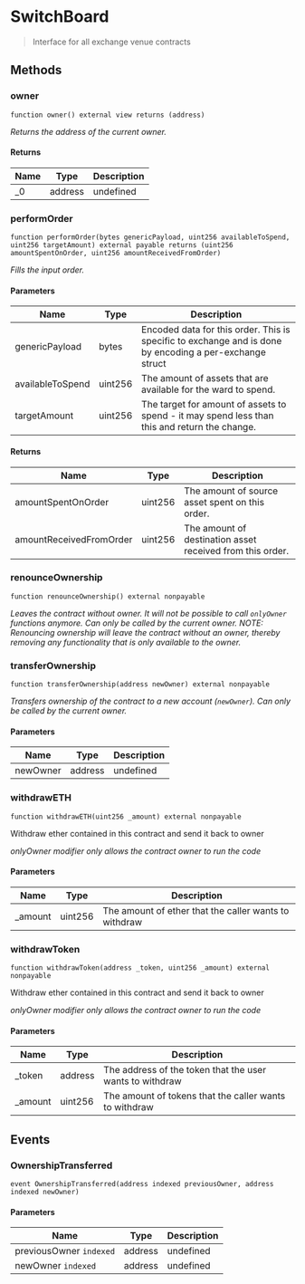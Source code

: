 # SwitchBoard

> Interface for all exchange venue contracts


## Methods

### owner

```solidity
function owner() external view returns (address)
```



*Returns the address of the current owner.*


#### Returns

| Name | Type | Description |
|---|---|---|
| _0 | address | undefined |

### performOrder

```solidity
function performOrder(bytes genericPayload, uint256 availableToSpend, uint256 targetAmount) external payable returns (uint256 amountSpentOnOrder, uint256 amountReceivedFromOrder)
```



*Fills the input order.*

#### Parameters

| Name | Type | Description |
|---|---|---|
| genericPayload | bytes | Encoded data for this order. This is specific to exchange and is done by encoding a per-exchange struct |
| availableToSpend | uint256 | The amount of assets that are available for the ward to spend. |
| targetAmount | uint256 | The target for amount of assets to spend - it may spend less than this and return the change. |

#### Returns

| Name | Type | Description |
|---|---|---|
| amountSpentOnOrder | uint256 | The amount of source asset spent on this order. |
| amountReceivedFromOrder | uint256 | The amount of destination asset received from this order. |

### renounceOwnership

```solidity
function renounceOwnership() external nonpayable
```



*Leaves the contract without owner. It will not be possible to call `onlyOwner` functions anymore. Can only be called by the current owner. NOTE: Renouncing ownership will leave the contract without an owner, thereby removing any functionality that is only available to the owner.*


### transferOwnership

```solidity
function transferOwnership(address newOwner) external nonpayable
```



*Transfers ownership of the contract to a new account (`newOwner`). Can only be called by the current owner.*

#### Parameters

| Name | Type | Description |
|---|---|---|
| newOwner | address | undefined |

### withdrawETH

```solidity
function withdrawETH(uint256 _amount) external nonpayable
```

Withdraw ether contained in this contract and send it back to owner

*onlyOwner modifier only allows the contract owner to run the code*

#### Parameters

| Name | Type | Description |
|---|---|---|
| _amount | uint256 | The amount of ether that the caller wants to withdraw |

### withdrawToken

```solidity
function withdrawToken(address _token, uint256 _amount) external nonpayable
```

Withdraw ether contained in this contract and send it back to owner

*onlyOwner modifier only allows the contract owner to run the code*

#### Parameters

| Name | Type | Description |
|---|---|---|
| _token | address | The address of the token that the user wants to withdraw |
| _amount | uint256 | The amount of tokens that the caller wants to withdraw |



## Events

### OwnershipTransferred

```solidity
event OwnershipTransferred(address indexed previousOwner, address indexed newOwner)
```





#### Parameters

| Name | Type | Description |
|---|---|---|
| previousOwner `indexed` | address | undefined |
| newOwner `indexed` | address | undefined |




